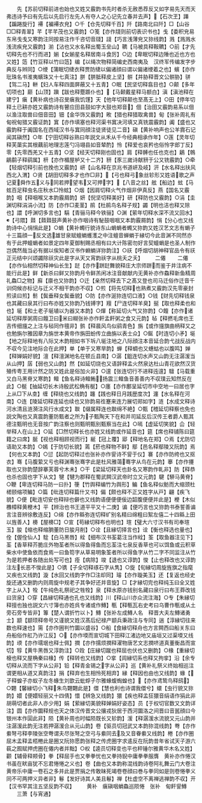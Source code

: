 <!-- { "loadSidebar": true } -->
　　先【苏前切释前进也始也又姓又霰韵书先时者杀无赦悉荐反又如字易先天而天弗违诗予曰有先后以先启行左先人有夺人之心记先立春并去声】【石次玊】蹮【蹁踡旋行】褼【褊褼衣皃】○千【仓先切释千百】阡【路南北曰阡】□【山谷□□释青翠】芊【芊芊茂也又霰韵】○笺【亦作牋则前切表识书也】戋【委积皃易东帛戋戋又寒韵注同按易注作千咨切音牋】諓【巧言浅薄皃又狝线韵】溅【溅溅水浅流疾皃又霰韵】湔【沾也又水名释出蜀玉垒山】韀【马被具释鞍韀】○前【才先切释先也不行而进】媊【女媊星名释居南斗食厉】○边【卑眠切释边陲也近也方也又姓】笾【竹豆释以竹曰笾】编【以绳次物释简编史西南夷及　汉终军传编发字步典反与辫同】○缏【蒲眠切緁衣释贾防緁以偏诸顔曰谓以偏诸缏着之也】蠙【亦作玭珠名书淮夷蠙珠又十七真注】胼【胼胝释皮上坚】骿【并胁释晋文公骿胁】骈【驾二马】軿【妇人车释四面屏蔽又十五青】○眠【民坚切释翕目也】○颠【多年切项也】巅【山顶】蹎【跋也释蹷踬仆也】【马颡戴星释马额白】滇【滇池释在建宁】瘨【黄补病也诗召旻瘨我饥馑】天【他年切释颠也至髙无上】○田【停年切释土已耕亦姓又霰韵诗有瞽应田县鼓如字大鼓也郑音】佃【治田又霰韵易系以佃以渔注取兽曰佃音田】钿【金华饰又霰韵】畋【猎也释猎取禽兽】甸【张补周礼有甸祝甸猎又霰证韵】窴【亦作填塞也释河渠书窴决河填又真铣震霰韵】阗【盛也又霰韵释于阗国名在西域汉书与窴同顔注徒贤徒见二音】磌【黄补响声也公羊霣石记闻其磌然】○年【宁田切释谷熟曰年説文从禾从千今经典相承作年】○莲【灵年切释芙蕖实其根藕前地理志莲勺冯翊县如音辇酌】怜【释爱也哀矜也俗怜字郎丁反】零【先零西羌又十五青】○坚【经天切释刚也固也】肩【释髆也任也克也】鵳【鶙鵳鹬子释鹞属】枅【亦作楣屋栌又十二齐】豜【豕三嵗诗献豜于公又铣霰韵】○牵【轻烟切释引前也挽也又霰韵】岍【山名释在京兆书道岍及岐】汧【水名释出扶风西北入渭】○贤【胡田切释多才也作□非】【弓也释弓象丝轸形又姓语歌之声记夏舜作五义与同若押望韦又可押字】【八音之丝】舷【船边】蚿【马蚿百足释虫名庄秋水□怜蚿】○烟【因肩切释火气作烟非伊真反】燕【国名又霰韵】咽【释咽喉又本韵霰屑韵】妍【倪坚切释美好】研【释防也又霰韵】○涓【圭渊切释涓涓小流】防【亦作□麦茎】鹃【杜鹃鸟名释子规】蠲【明也洁也释又除也】譞【呼渊切多言也】駽【青骊马释今铁骊】○渊【萦年切释水深不流又回水】【弓隈】鼘【鼘鼘鼓声黄补亦作咽诗有駜鼓咽咽又本韵霰屑韵】悁【分心也又线韵诗中心悁悁此是】○蜎【黄补蠋行貌诗东山蜎蜎者蠋又狝韵又姓汉艺文志有蜎子十三篇顔一反文选雄甘泉赋蟺蜎蠖濩之中注蟺音蝉蜎于縁切今此音渊不同然亦有于此押蟺蜎者如景定四年夏御制赐丞相有曰大计陈密勿好言契蟺蜎是也圣人制作岂偶然哉当必有据以俟知者汉书作蜵蜎详狝韵注】○祆【呼烟切胡神释官品令有祆正元结中兴颂蠲除祅灾此是字从天又宵韵祅字从桃夭之夭】
　　二僊
　　二僊【亦作仙相然切释神仙长生】跹【亦作跰跹舞貌释庄大宗师跰而鉴于井注病不能行此是】鲜【新杀曰鲜又狝韵月令鲜羔闲冰注音献献内无黄补亦作鱻释新鱼精周礼鱻□之物】廯【廪也又狝韵】○迁【亲然切释去下之髙又登也司马迁俗作迁音千训伺候亦标记与迁义不相干韵亦不収】○煎【将先切释也熟煮又霰韵汉先零豪封煎读曰煎】鬋【鬓垂释女鬓垂貌】○防【亦作涎狝连切口液】○钱【财先切释钱泉也其藏曰泉其行曰布亦姓又狝韵乃钱镈字】羶【尸连切释羊臭】挻【取也释柔也和也】埏【和土老子埏埴以为器又本韵】○燀【称延切火气又狝韵】○饘【亦作诸延切释厚粥周曰饘卫曰米曰糊张补亦作飦孟飦粥之食又元韵】毡【释撚毛席也王吉传细旜之上注与毡同作氊非】鹯【释晨风鸟似鹞青色】旃【或作旜旗曲柄释又之也勉旃尔雅因章为旃世本黄帝作旃田蚡传立曲旃以表士众】○鋋【时连切小矛】埏【地之际释地有八际又木韵相如书下坼八埏注地之八际顔注本音延合韵弋战反战内不収今见注地际合在此押】单【单于又寒旱韵】蝉【释蜩也又蟪蛄也以腹鸣】婵【释婵娟好貌】澶【释澶渊地名在顿丘县南】○潺【鉏连切水声又山韵无注潺湲当从山押】孱【弱也又山韵】然【如延切烧也又语辞释孟火然泉达杜山青花欲然汉货殖传粤王用计然之防又姓此是俗加火非】○邅【张连切行不进释迍邅】驙【马载重又白马黑脊又寒韵】鳣【鱼名释诗鳣鲔扬震三鳣鱼音善善内不収璞云知然反在此】○梴【抽延切长木诗殷武松桷有梴】○廛【亦作鄽呈延切市中空地一曰居也字上从□下从坴】缠【释绕也又线韵】躔【践也释日月践歴度次】瀍【水名释在河南】○连【陵延切释连延也续也又狝韵易徃蹇来连力展切郑如字】涟【水成文释诗河水清且涟漪注风行水成文】聫【缀属释连也聫绵不絶】○甄【稽延切释察也免也説文陶也又真震韵董防甄者之所为子甄陶天下在和并司延反后汉传王者爵人甄其德注甄明也无音按广韵注察也则甄明甄别甄察当在此】○嘕【虚延切笑貌】仚【轻举释人在山上】○延【□然切释长也亦姓又线韵或作延音也】筵【席也释铺陈曰筵籍之曰席】脠【视也释相顾视而行】綖【冠上覆】郔【释地名在郑】○焉【尤防切语助又本韵】○嫣【于防切长貌】蔫【菸也释物不鲜】鄢【邑名释鄢陵又阮韵】焉【何也又本韵】○愆【起防切释过也张补亦作諐诗不諐于仪】褰【亦作防绔也又抠衣】骞【马腹絷又亏也释渊骞张骞字此是杜风雅蔼骞字从鸟在元韵】搴【亦作攓取也又狝韵楚辞搴芙蓉兮木未】○干【梁延切释天也卦名又寒韵作乹非】防【释恭也杀也固也字下从文】犍【犍为郡释在蜀武闗汉武帝时立又元韵】騝【駵马黄脊】○鞭【卑连切释马防一曰扑】箯【竹舆释编竹为舆形】鳊【鱼名释似鲂而大缩颈杜槎颐缩项鳊】○篇【纰连切释篇什又书】偏【颇也释不正又姓字从戸】翩【疾飞貌】○便【毗连切安也释辩也僻也又线韵语便便便佞边韶腹便便并此是】楩【木似櫲樟释黄楩木】平【辨治也书王道平平又十二庚】谝【便巧言也又狝韵书泰誓善谝言注音辨徐敷连反】○绵【亦作緜弥连切释纩别名精曰绵粗曰絮左僖二十四緜上田以旌善人】櫋【屋櫋□】○宣【苟縁切释布也明也】瑄【璧大六寸汉书有司奉瑄玉】朘【缩也释缩朒董防日朘月削】○诠【且縁切择言也】诠【衡也释选也量也】佺【偓佺仙人】駩【白马黑唇】絟【细布汉书荃葛注当作絟】筌【取鱼器注见下】荃【香草释芥脆庄外物荃者所以得鱼得鱼而忘荃注七泉反香草也可以饵鱼或云积草柴水中使鱼依而食焉一曰鱼笱字从草易明象筌者所以得鱼字从竹二字不同监注从竹为是若押者各随出处写可也】痊【病除】竣【退也又谆韵】悛【止也释改也又谆韵注左长恶不悛此是】○镌【子全切释琢石字从隽】○旋【旬縁切周旋旌旗之指麾又疾也又线韵】漩【水回又线韵字作□注却同】璿【亦作璇美玉】还【复返也经史旋还通又删韵内则周旋中规老子其争好还并音旋】□【才縁切完也释纯玉曰全又姓字上从入】牷【牛纯色礼祭祀之牲牷】泉【释水原亦钱别名藏曰泉行曰布王莽改钱曰货泉】○穿【昌縁切释通也孔也又线韵】川【释山川亦众流注海】○专【朱縁切释擅也独也説文六寸簿也亦姓呉专诸或作鱄】甎【释甎瓦右史考曰乌曹作甎或从土旁石旁专皆非】篿【楚人谓折竹以卜】鱄【张补左成鱄人名　释晋大夫左鱄诸勇士】颛【颛顼释帝号又谨貌又姓汉髙后纪禄产颛兵秉政注与专同】遄【淳縁切往来数也释速也】篅【亦作圌判竹圜以盛谷】○船【食縁切释舟也方言闗西曰船关东曰舟船俗作舡乃许江反】○【亦作堧而宣切城下田释江渚边地又庙垣又过渠堧又线韵】瑌【亦作瓀珉也释士佩】撋【亦作擩烦撋释濯物唐艺文志撋哜道真董衡昌而宣切】犉【黄牛黑唇又淳韵注】○跧【庄縁切蹴也释屈也伏也又删韵】○椽【重縁切榱也释又屋桷秦曰椽】传【释转也又线韵】○挛【闾縁切系也释又拘挛】沿【余专切释从流而下字从公非】铅【释青金锡之字从公非】巡【黄补礼祭义终始相巡注谓更相从道又真韵注】捐【释弃也生相怜死相弃】縁【释因也由也又线韵】蝝【子释蝗子亦蚁子左冬蝝生刘歆云蚍蜉子尔雅蝝蝮蜪蝗也】【亦作鸢鸷鸟释鸱】○翾【馨縁切小飞释朱鸟翾翾此是】儇【慧也利也诗谓我儇兮】蠉【虫行貌又狝韵】嬛【便嬛轻丽又十四倩】懁【辨急又线韵】獧【疾也释孟狂獧音绢语作狷此非胡萌切者此非人亦少用】娟【萦縁切美貌释婵娟好姿态】员【于权切官数又文韵详注】圆【亦作圜释规也天之体汉传晋文公攘戎狄居于西河圜洛之间晋曰音嚚顔曰今银州本作圁此非】陨【黄补周也时幅陨既长又轸韵】湲【释潺湲水流貌又元山韵并注潺湲此韵无注若押潺湲合从元山韵】卷【驱员切冠武又本韵狝混线韵】弮【亦作絭弩弓释李陵张空弮谓夫尽张弩之空弓与絭同去及又音眷絭又线韵】棬【亦作圈屈木孟释孟桮棬此是圈又阮狝愿韵张释之传虎圈字求逺反在阮韵昔年省试天子游六蓻之囿赋押虎圈在僊内者并黜】○权【逵员切释变也平也秤锤尔雅黄华木名又姓】颧【辅骨释颊骨】拳【释屈手也又拳拳忧也又拳持貎中庸拳拳服膺　黄补亦作惓汉书虽在畎亩犹不忘君惓惓之义也】卷【曲也又本韵称混线韵诗卷阿礼舞云门大卷注黄帝乐中庸一卷石之多并此是贾捐之传敢昧死竭卷卷顔曰巻与拳同如是则卷惓拳义同不可两押义异者非】鬈【发好诗其人美且鬈】禅【杜虚空不离禅逃禅韵不収】开【汉书罕其注五坚反韵不収】
　　黄补　瘨磌咽蜎鱻巡陨惓　张补　甸飦諐鱄
　　三萧【与宵通】
